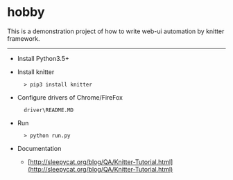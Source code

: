 # hobby
This is a demonstration project of how to write web-ui automation by knitter framework.

--------------------------------------------------

- Install Python3.5+

- Install knitter

        > pip3 install knitter

- Configure drivers of Chrome/FireFox

        driver\README.MD

- Run

        > python run.py


- Documentation

    * [http://sleepycat.org/blog/QA/Knitter-Tutorial.html](http://sleepycat.org/blog/QA/Knitter-Tutorial.html)
